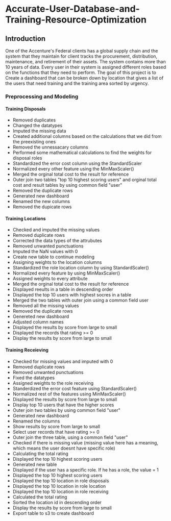 # Accurate-User-Database-and-Training-Resource-Optimization

## Introduction
One of the Accenture's Federal clients has a global supply chain and the system that they maintain for client tracks the procurement, distribution, maintenance, and retirement of their assets. The system contains more than 10 years of data. Every user in their system is assigned different roles based on the functions that they need to perform. The goal of this project is to Create a dashboard that can be broken down by location that gives a list of the users that need training and the training area sorted by urgency.

### Preprocessing and Modeling

#### Training Disposals
* Removed duplicates
* Changed the datatypes
* Imputed the missing data
* Created additional columns based on the calculations that we did from the preexisting ones
* Removed the unnessacary columns
* Performed some mathematical calculations to find the weights for disposal roles
* Standardized the error cost column using the StandardScaler
* Normalized every other feature using the MinMaxScaler()
* Merged the orginal total cost to the result for reference
* Outer join two tables "top 10 highest scoring users" and orginal total cost and result tables by using common field "user"
* Removed the duplicate rows
* Generated new dashboard
* Renamed the new columns
* Removed the dupicate rows

#### Training Locations
* Checked and imputed the missing values
* Removed duplicate rows
* Corrected the data types of the attrubutes
* Removed unwanted punctuations
* Imputed the NaN values with 0
* Create new table to continue modeling
* Assigning weights to the location columns
* Standardized the role location column by using StandardScaler()
* Normalized every feature by using MinMaxScaler()
* Assigned weights to every attribute
* Merged the orginal total cost to the result for reference
* Displayed reeults in a table in descending order
* Displayed the top 10 users with highest socres in a table
* Merged the two tables with outer join using a common field user
* Removed all the missing values
* Removed the duplicate rows
* Genereted new dashboard
* Adjusted column names
* Displayed the results by score from large to small
* Displayed the records that rating >= 0
* Display the results by score from large to small

#### Training Receieving
* Checked for missing values and imputed with 0
* Removed duplicate rows
* Removed unwanted punctuations
* Fixed the datatypes
* Assigned weights to the role receiving
* Standerdized the error cost feature using StandardScaler()
* Normalized rest of the features using MinMaxScaler()
* Displayed the results by score from large to small
* Display top 10 users that have the higher scores
* Outer join two tables by using common field "user"
* Generated new dashboard
* Renamed the columns
* Show results by score from large to small
* Select user records that have rating >= 0
* Outer join the three table, using a common field "user"
* Checked if there is missing value (missing value here has a meaning, which means the user doesnt have specific role)
* Calculating the total rating
* Displayed the top 10 highest scoring users
* Generated new table
* Displayed if the user has a specific role. If he has a role, the value = 1
* Displayed the top 10 highest scoring users
* Displayed the top 10 location in role disposals
* Displayed the top 10 location in role location
* Displayed the top 10 location in role receiving
* Calculated the total rating
* Sorted the location id in descending order
* Display the results by score from large to small
* Export table to s3 to create dashboard
